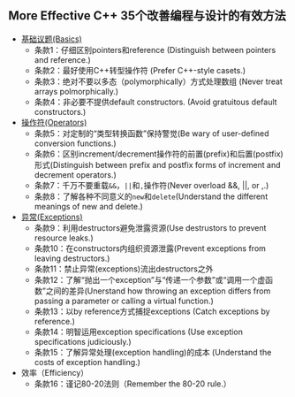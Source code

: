 ## More Effective C++ 35个改善编程与设计的有效方法
- [基础议题(Basics)](chapter1.md)
	- 条款1：仔细区别pointers和reference (Distinguish between pointers and reference.)
	- 条款2：最好使用C++转型操作符 (Prefer C++-style casets.)
	- 条款3：绝对不要以多态（polymorphically）方式处理数组 (Never treat arrays polmorphically.)
	- 条款4：非必要不提供default constructors. (Avoid gratuitous default constructors.)
- [操作符(Operators)](chapter2.md)
	- 条款5：对定制的“类型转换函数”保持警觉(Be wary of user-defined conversion functions.)
	- 条款6：区别increment/decrement操作符的前置(prefix)和后置(postfix)形式(Distinguish between prefix and postfix forms of increment and decrement operators.)
	- 条款7：千万不要重载`&&`，`||`和`,`操作符(Never overload &&, ||, or ,.)
	- 条款8：了解各种不同意义的`new`和`delete`(Understand the different meanings of new and delete.)
- [异常(Exceptions)](chapter3.md)
	- 条款9：利用destructors避免泄露资源(Use destrustors to prevent resource leaks.)
	- 条款10：在constructors内组织资源泄露(Prevent exceptions from leaving destructors.)
	- 条款11：禁止异常(exceptions)流出destructors之外
	- 条款12：了解“抛出一个exception”与“传递一个参数”或“调用一个虚函数”之间的差异(Unerstand how throwing an exception differs from passing a parameter or calling a virtual function.)
	- 条款13：以by reference方式捕捉exceptions (Catch exceptions by reference.)
	- 条款14：明智运用exception specifications (Use exception specifications judiciously.)
	- 条款15：了解异常处理(exception handling)的成本 (Understand the costs of exception handling.)
- 效率（Efficiency）
	- 条款16：谨记80-20法则（Remember the 80-20 rule.）